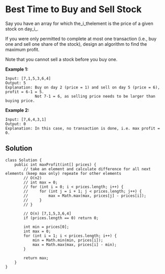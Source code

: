 # Best Time to Buy and Sell Stock

Say you have an array for which the_i_thelement is the price of a given stock on day_i_.

If you were only permitted to complete at most one transaction \(i.e., buy one and sell one share of the stock\), design an algorithm to find the maximum profit.

Note that you cannot sell a stock before you buy one.

**Example 1:**

```
Input: [7,1,5,3,6,4]
Output: 5
Explanation: Buy on day 2 (price = 1) and sell on day 5 (price = 6), profit = 6-1 = 5.
             Not 7-1 = 6, as selling price needs to be larger than buying price.
```

**Example 2:**

```
Input: [7,6,4,3,1]
Output: 0
Explanation: In this case, no transaction is done, i.e. max profit = 0.
```

## Solution

```
class Solution {
    public int maxProfit(int[] prices) {
        // take an element and calculate difference for all next elements (keep max only) repeate for other elements
        // O(n2)
        // int max = 0;
        // for (int i = 0; i < prices.length; i++) {
        //     for (int j = i + 1; j < prices.length; j++) {
        //         max = Math.max(max, prices[j] - prices[i]);
        //     }
        // }
        
        // O(n) [7,1,5,3,6,4]
        if (prices.length == 0) return 0;
        
        int min = prices[0];
        int max = 0;
        for (int i = 1; i < prices.length; i++) {
            min = Math.min(min, prices[i]);
            max = Math.max(max, prices[i] - min);
        }
        
        return max;
    }
}
```



